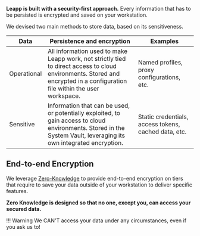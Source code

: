 **Leapp is built with a security-first approach.** Every information that has to be persisted is encrypted and saved on your workstation.

We devised two main methods to store data, based on its sensitiveness.

| Data | Persistence and encryption | Examples |
| ----------- | --------- | ---- |
| Operational | All information used to make Leapp work, not strictly tied to direct access to cloud environments. Stored and encrypted in a configuration file within the user workspace.  | Named profiles, proxy configurations, etc. |
| Sensitive   | Information that can be used, or potentially exploited, to gain access to cloud environments. Stored in the System Vault, leveraging its own integrated encryption. | Static credentials, access tokens, cached data, etc. |

## End-to-end Encryption

We leverage [Zero-Knowledge](../../security/zero-knowledge) to provide end-to-end encryption on tiers that require to save your data outside of your workstation to deliver specific features.

**Zero Knowledge is designed so that no one, except you, can access your secured data.**

!!! Warning
    We CAN'T access your data under any circumstances, even if you ask us to!
